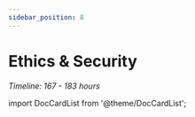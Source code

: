 ```yaml
---
sidebar_position: 8
---
```


# Ethics & Security
*Timeline: 167 - 183 hours*

import DocCardList from '@theme/DocCardList';

<DocCardList />
